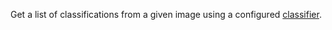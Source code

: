 Get a list of classifications from a given image using a configured [classifier](/dev/reference/apis/services/vision/#classifications).
